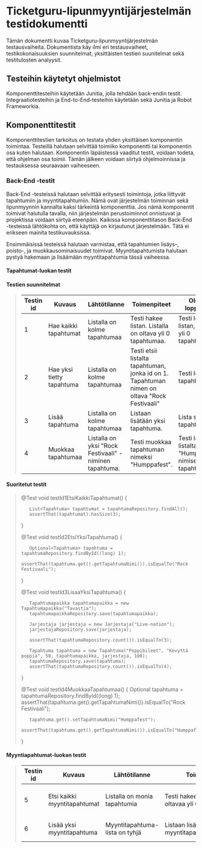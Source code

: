 # Ticketguru-lipunmyyntijärjestelmän testidokumentti
Tämän dokumentti kuvaa Ticketguru-lipunmyyntijärjestelmän testausvaiheita. 
Dokumentista käy ilmi eri testausvaiheet, testikokonaisuuksien suunnitelmat, yksittäisten testien suunitelmat sekä testitulosten analyysit.

## Testeihin käytetyt ohjelmistot
Komponenttitesteihin käytetään Junitia, jolla tehdään back-endin testit. Integraatiotesteihin ja End-to-End-testeihin käytetään sekä Junitia ja  Robot Frameworkia.

## Komponenttitestit
Komponenttitestien tarkoitus on testata yhden yksittäisen komponentin toimintaa. Testeillä halutaan selvittää toimiiko komponentti tai komponentin osa kuten halutaan. Komponentin läpäistessä vaaditut testit, voidaan todeta, että ohjelman osa toimii. Tämän jälkeen voidaan siirtyä ohjelmoinnissa ja testauksessa seuraavaan vaiheeseen.

### Back-End -testit
Back-End -testeissä halutaan selvittää eritysesti toimintoja, jotka liittyvät tapahtumiin ja myyntitapahtumiin. Nämä ovat järjestelmän toiminnan sekä lipunmyynnin kannalta kaksi tärkeintä komponenttia. Jos nämä komponentit toimivat halutulla tavalla, niin järjestelmän perustoiminnot onnistuvat ja projektissa voidaan siirtyä eteenpäin. Kaikissa komponenttitason Back-End -testeissä lähtökohta on, että käyttäjä on kirjautunut järjestelmään. Tätä ei erikseen mainita testikuvauksissa.

Ensimmäisissä testeissä halutaan varmistaa, että tapahtumien lisäys-, poisto-, ja muokkausominaisuudet toimivat. Myyntitapahtumista halutaan pystyä hakemaan ja lisäämään myyntitapahtumia tässä vaiheessa.

#### Tapahtumat-luokan testit

#### Testien suunnitelmat

> Testin id | Kuvaus | Lähtötilanne | Toimenpiteet | Oletettu lopputulos 
> --------- | ------ | ------------ | ------------ | ------------------
> 1 | Hae kaikki tapahtumat | Listalla on kolme tapahtumaa | Testi hakee listan. Listalla on  oltava yli 0 tapahtumaa. | Testi löytää listan, jossa on yli 0 tapahtumaa.
> 2 | Hae yksi tietty tapahtuma | Listalla on kolme tapahtumaa | Testi etsii listalta tapahtuman, jonka id on 1. Tapahtuman nimen on oltava "Rock Festivaali" | Testi löytää ko. tapahtuman
> 3 | Lisää tapahtuma | Listalla on kolme tapahtumaa | Listaan lisätään yksi tapahtuma. | Lista sisältää 4 tapahtumaa.
> 4 | Muokkaa tapahtumaa | Listalla on yksi "Rock Festivaali" -niminen tapahtuma. | Testi muokkaa tapahtuman nimeksi "Humppafest". | Testi löytää listalta "Humppafest"-nimisen tapahtuman.

#### Suoritetut testit
>    @Test
>    void testId1EtsiKaikkiTapahtumat() {
>
>        List<Tapahtuma> tapahtumat = tapahtumaRepository.findAll();
>        assertThat(tapahtumat).hasSize(3);
>    }
>
>    @Test
>    void testId2EtsiYksiTapahtuma() {
>   
>        Optional<Tapahtuma> tapahtuma = tapahtumaRepository.findById((long) 1);
>        assertThat(tapahtuma.get().getTapahtumaNimi()).isEqualTo("Rock Festivaali");
>    }
>
>    @Test
>    void testId3LisaaYksiTapahtuma() {
>    
>        Tapahtumapaikka tapahtumapaikka = new Tapahtumapaikka("Tavastia");
>        tapahtumapaikkaRepository.save(tapahtumapaikka);
>
>        Jarjestaja jarjestaja = new Jarjestaja("Live-nation");
>        jarjestajaRepository.save(jarjestaja);
>
>        assertThat(tapahtumaRepository.count()).isEqualTo(3);
>
>        Tapahtuma tapahtuma = new Tapahtuma("Poppibileet", "Kevyttä poppia", 50, tapahtumapaikka, jarjestaja, 100);
>        tapahtumaRepository.save(tapahtuma);
>        assertThat(tapahtumaRepository.count()).isEqualTo(4);
>    }
>
>    @Test
>    void testId4MuokkaaTapahtumaa() {
>        Optional<Tapahtuma> tapahtuma = tapahtumaRepository.findById((long) 1);
>        assertThat(tapahtuma.get().getTapahtumaNimi()).isEqualTo("Rock Festivaali");
>
>        tapahtuma.get().setTapahtumaNimi("Humppafest");
>        assertThat(tapahtuma.get().getTapahtumaNimi()).isEqualTo("Humppafest");
>
>    }

#### Myyntiapahtumat-luokan testit

> Testin id | Kuvaus | Lähtötilanne | Toimenpiteet | Oletettu lopputulos 
> --------- | ------ | ------------ | ------------ | ------------------
> 5 | Etsi kaikki myyntitapahtumat | Listalla on monia tapahtumia | Testi hakee lista. Listalla on oltavaa yli 0 | Testi löytää listan, ja kertoo tapahtumien määrän
> 6 | Lisää yksi myyntitapahtuma | Myyntitapahtuma-lista on tyhjä | Listaan lisätään yksi myyntitapahtumatapahtuma. | Lista sisältää yhden myyntitapahtuman.

